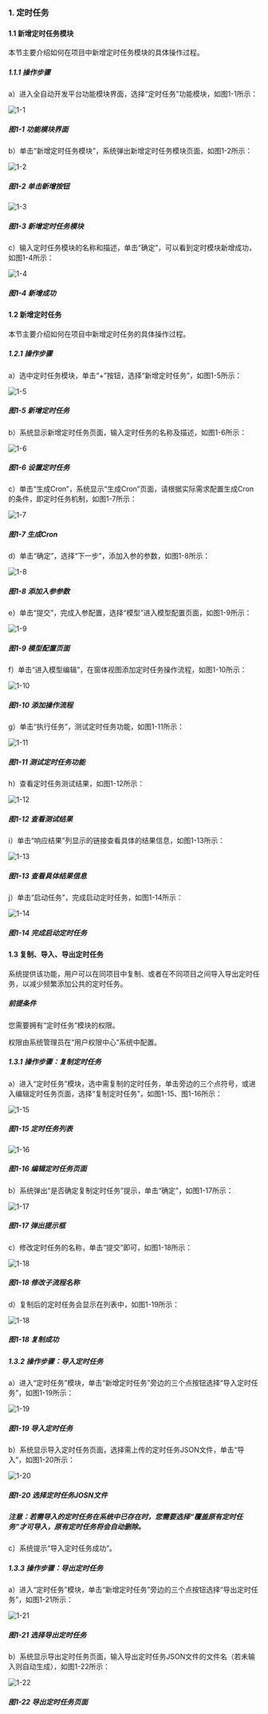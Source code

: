 ### 1. 定时任务

#### 1.1 新增定时任务模块

本节主要介绍如何在项目中新增定时任务模块的具体操作过程。

##### 1.1.1 操作步骤

a）进入全自动开发平台功能模块界面，选择“定时任务”功能模块，如图1-1所示：

![1-1](https://www.feisuanyz.com/fsimage/zc-image/dsrw/1.png)

##### 图1-1 功能模块界面

b）单击“新增定时任务模块”，系统弹出新增定时任务模块页面，如图1-2所示：

![1-2](https://www.feisuanyz.com/fsimage/zc-image/dsrw/2.png)

##### 图1-2 单击新增按钮

![1-3](https://www.feisuanyz.com/fsimage/zc-image/dsrw/3.png)

##### 图1-3 新增定时任务模块

c）输入定时任务模块的名称和描述，单击“确定”，可以看到定时模块新增成功，如图1-4所示：

![1-4](https://www.feisuanyz.com/fsimage/zc-image/dsrw/4.png)

##### 图1-4 新增成功

#### 1.2 新增定时任务

本节主要介绍如何在项目中新增定时任务的具体操作过程。

##### 1.2.1 操作步骤

a）选中定时任务模块，单击“+”按钮，选择“新增定时任务”，如图1-5所示：

![1-5](https://www.feisuanyz.com/fsimage/zc-image/dsrw/5.png)

##### 图1-5 新增定时任务

b）系统显示新增定时任务页面，输入定时任务的名称及描述，如图1-6所示：

![1-6](https://www.feisuanyz.com/fsimage/ks-image/ks_15-02_img.png)

##### 图1-6 设置定时任务

c）单击“生成Cron”，系统显示“生成Cron”页面，请根据实际需求配置生成Cron的条件，即定时任务机制，如图1-7所示：

![1-7](https://www.feisuanyz.com/fsimage/ks-image/ks_15-03_img.png)

##### 图1-7 生成Cron

d）单击“确定”，选择“下一步”，添加入参的参数，如图1-8所示：

![1-8](https://www.feisuanyz.com/fsimage/ks-image/ks_15-04_img.png)

##### 图1-8 添加入参参数

e）单击“提交”，完成入参配置，选择“模型”进入模型配置页面，如图1-9所示：

![1-9](https://www.feisuanyz.com/fsimage/ks-image/ks_15-05_img.png)

##### 图1-9 模型配置页面

f）单击“进入模型编辑”，在窗体视图添加定时任务操作流程，如图1-10所示：

![1-10](https://www.feisuanyz.com/fsimage/ks-image/ks_15-06_img.png)

##### 图1-10 添加操作流程

g）单击“执行任务”，测试定时任务功能，如图1-11所示：

![1-11](https://www.feisuanyz.com/fsimage/ks-image/ks_15-07_img.png)

##### 图1-11 测试定时任务功能

h）查看定时任务测试结果，如图1-12所示：

![1-12](https://www.feisuanyz.com/fsimage/ks-image/ks_15-08_img.png)

##### 图1-12 查看测试结果

i）单击“响应结果”列显示的链接查看具体的结果信息，如图1-13所示：

![1-13](https://www.feisuanyz.com/fsimage/ks-image/ks_15-09_img.png)

##### 图1-13 查看具体结果信息

j）单击“启动任务”，完成启动定时任务，如图1-14所示：

![1-14](https://www.feisuanyz.com/fsimage/ks-image/ks_15-10_img.png)

##### 图1-14 完成启动定时任务

#### 1.3 复制、导入、导出定时任务

系统提供该功能，用户可以在同项目中复制、或者在不同项目之间导入导出定时任务，以减少频繁添加公共的定时任务。

##### 前提条件

您需要拥有“定时任务”模块的权限。

权限由系统管理员在“用户权限中心”系统中配置。

##### 1.3.1 操作步骤：复制定时任务

a）进入“定时任务”模块，选中需复制的定时任务，单击旁边的三个点符号，或进入编辑定时任务页面，选择“复制定时任务”，如图1-15、图1-16所示：

![1-15](https://www.feisuanyz.com/fsimage/zc-image/cz_17_2_1.png)

##### 图1-15 定时任务列表

![1-16](https://www.feisuanyz.com/fsimage/zc-image/cz_17_2_2.png)

##### 图1-16 编辑定时任务页面

b）系统弹出“是否确定复制定时任务”提示，单击“确定”，如图1-17所示：

![1-17](https://www.feisuanyz.com/fsimage/zc-image/cz_17_2_3.png)

##### 图1-17 弹出提示框

c）修改定时任务的名称，单击“提交”即可，如图1-18所示：

![1-18](https://www.feisuanyz.com/fsimage/zc-image/cz_17_2_4.png)

##### 图1-18 修改子流程名称

d）复制后的定时任务会显示在列表中，如图1-19所示：

![1-18](https://www.feisuanyz.com/fsimage/zc-image/cz_17_2_5.png)

##### 图1-18 复制成功

##### 1.3.2 操作步骤：导入定时任务

a）进入“定时任务”模块，单击“新增定时任务”旁边的三个点按钮选择“导入定时任务”，如图1-19所示：

![1-19](https://www.feisuanyz.com/fsimage/zc-image/cz_17_2_6.png)

##### 图1-19 导入定时任务

b）系统显示导入定时任务页面，选择需上传的定时任务JSON文件，单击“导入”，如图1-20所示：

![1-20](https://www.feisuanyz.com/fsimage/zc-image/cz_17_2_7.png)

##### 图1-20 选择定时任务JOSN文件

##### 注意：若需导入的定时任务在系统中已存在时，您需要选择“覆盖原有定时任务”才可导入，原有定时任务将会自动删除。

c）系统提示“导入定时任务成功”。

##### 1.3.3 操作步骤：导出定时任务

a）进入“定时任务”模块，单击“新增定时任务”旁边的三个点按钮选择“导出定时任务”，如图1-21所示：

![1-21](https://www.feisuanyz.com/fsimage/zc-image/cz_17_2_8.png)

##### 图1-21 选择导出定时任务

b）系统显示导出定时任务页面，输入导出定时任务JSON文件的文件名（若未输入则自动生成），如图1-22所示：

![1-22](https://www.feisuanyz.com/fsimage/zc-image/cz_17_2_9.png)

##### 图1-22 导出定时任务页面
